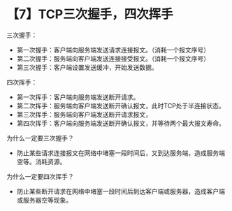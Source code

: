 # 【7】TCP三次握手，四次挥手
三次握手：
- 第一次握手：客户端向服务端发送请求连接报文。（消耗一个报文序号）
- 第二次握手：服务端向客户端发送连接接受报文。（消耗一个报文序号）
- 第三次握手：客户端设置发送缓冲，开始发送数据。

四次挥手：
- 第一次挥手：客户端向服务端发送断开请求。
- 第二次挥手：服务端向客户端发送断开确认报文，此时TCP处于半连接状态。
- 第三次挥手：服务端向客户端发送断开请求报文，
- 第四次挥手：客户端向服务端发送断开确认报文，并等待两个最大报文寿命。

为什么一定要三次握手？
- 防止某些请求连接报文在网络中堵塞一段时间后，又到达服务端，造成服务端空等。消耗资源。

为什么一定要四次挥手？
- 防止某些断开请求在网络中堵塞一段时间后到达客户端或服务器，造成客户端或服务器空等现象。